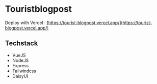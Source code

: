 # Touristblogpost
Deploy with Vercel : [https://tourist-blogpost.vercel.app/](https://tourist-blogpost.vercel.app/)

## Techstack
- VueJS
- NodeJS
- Express
- Tailwindcss
- DaisyUI
